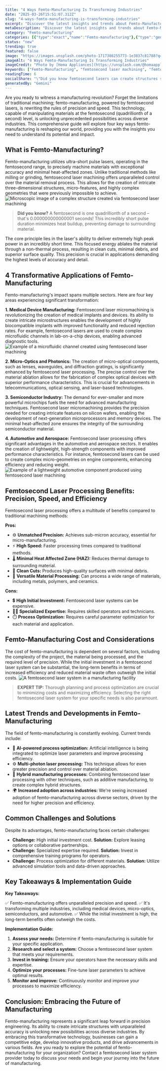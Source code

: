 ```yaml
---
title: "4 Ways Femto-Manufacturing Is Transforming Industries"
date: "2025-03-26T15:51:07.312Z"
slug: "4-ways-femto-manufacturing-is-transforming-industries"
excerpt: "Discover the latest insights and trends about Femto-Manufacturing. This comprehensive guide covers everything you need to know about Femto-Manufacturing in 2025."
metaDescription: "Discover the latest insights and trends about Femto-Manufacturing. This comprehensive guide covers everything you need to know about Femto-Manufacturing in..."
category: "Femto-manufacturing"
categories: [{"type":"exact","name":"Femto-manufacturing"},{"type":"general","name":"Engineering"},{"type":"medium","name":"Precision Machining"},{"type":"specific","name":"Laser Ablation"},{"type":"niche","name":"Ultrashort Pulse Shaping"}]
status: "new"
trending: true
featured: false
image: "https://images.unsplash.com/photo-1717386255773-1e3037c81788?q=85&w=1200&fit=max&fm=webp&auto=compress"
imageAlt: "4 Ways Femto-Manufacturing Is Transforming Industries"
imageCredit: "Photo by [Homa Appliances](https://unsplash.com/@homaappliances) on Unsplash"
keywords: ["Femto-Manufacturing", "femtosecond laser machining", "femto manufacturing applications", "femtosecond laser micromachining", "what is femto manufacturing", "femto manufacturing cost", "femtosecond laser processing benefits", "femto manufacturing companies", "buy femtosecond laser system", "femto manufacturing precision"]
readingTime: 6
socialShare: "\"Did you know femtosecond lasers can create structures smaller than a human hair?  This incredible precision is transforming industries and unlocking new possibilities in manufacturing.\""
generatedBy: "Gemini"
---
```




Are you ready to witness a manufacturing revolution?  Forget the limitations of traditional machining; femto-manufacturing, powered by femtosecond lasers, is rewriting the rules of precision and speed.  This technology, capable of manipulating materials at the femtosecond (quadrillionth of a second) level, is unlocking unprecedented possibilities across diverse industries.  This comprehensive guide will explore four key ways femto-manufacturing is reshaping our world, providing you with the insights you need to understand its potential and impact.

## What is Femto-Manufacturing?

Femto-manufacturing utilizes ultra-short pulse lasers, operating in the femtosecond range, to precisely machine materials with exceptional accuracy and minimal heat-affected zones. Unlike traditional methods like milling or grinding, femtosecond laser machining offers unparalleled control over the material removal process. This allows for the creation of intricate three-dimensional structures, micro-features, and highly complex geometries that were previously impossible to achieve. ![Microscopic image of a complex structure created via femtosecond laser machining](https://images.unsplash.com/photo-1469289759076-d1484757abc3?q=85&w=1200&fit=max&fm=webp&auto=compress)

> **Did you know?** A femtosecond is one quadrillionth of a second – that's 0.000000000000001 seconds!  This incredibly short pulse duration minimizes heat buildup, preventing damage to surrounding material.

The core principle lies in the laser's ability to deliver extremely high peak power in an incredibly short time. This focused energy ablates the material through a non-thermal process, resulting in clean cuts, minimal debris, and superior surface quality.  This precision is crucial in applications demanding the highest levels of accuracy and detail.

## 4 Transformative Applications of Femto-Manufacturing

Femto-manufacturing's impact spans multiple sectors. Here are four key areas experiencing significant transformation:

**1. Medical Device Manufacturing:**  Femtosecond laser micromachining is revolutionizing the creation of medical implants and devices.  Its ability to create intricate microstructures enables the development of highly biocompatible implants with improved functionality and reduced rejection rates.  For example, femtosecond lasers are used to create complex microfluidic channels in lab-on-a-chip devices, enabling advanced diagnostic tools. ![Example of a microfluidic channel created using femtosecond laser machining](https://images.unsplash.com/photo-1601058272524-0611e132f3c9?q=85&w=1200&fit=max&fm=webp&auto=compress)

**2. Micro-Optics and Photonics:** The creation of micro-optical components, such as lenses, waveguides, and diffraction gratings, is significantly enhanced by femtosecond laser processing. The precise control over the material ablation allows for the fabrication of complex optical devices with superior performance characteristics. This is crucial for advancements in telecommunications, optical sensing, and laser-based technologies.

**3. Semiconductor Industry:**  The demand for ever-smaller and more powerful microchips fuels the need for advanced manufacturing techniques.  Femtosecond laser micromachining provides the precision needed for creating intricate features on silicon wafers, enabling the development of next-generation microprocessors and memory devices. The minimal heat-affected zone ensures the integrity of the surrounding semiconductor material.

**4. Automotive and Aerospace:**  Femtosecond laser processing offers significant advantages in the automotive and aerospace sectors.  It enables the creation of lightweight, high-strength components with improved performance characteristics.  For instance, femtosecond lasers can be used to create complex micro-geometries on engine components, enhancing efficiency and reducing weight. ![Example of a lightweight automotive component produced using femtosecond laser machining](https://images.unsplash.com/photo-1548273989-e90f53ea0501?q=85&w=1200&fit=max&fm=webp&auto=compress)

## Femtosecond Laser Processing Benefits: Precision, Speed, and Efficiency

Femtosecond laser processing offers a multitude of benefits compared to traditional machining methods:

**Pros:**

* ⚙️ **Unmatched Precision:**  Achieves sub-micron accuracy, essential for micro-manufacturing.
* ⚡ **High Speed:**  Faster processing times compared to traditional methods.
* 🌡️ **Minimal Heat Affected Zone (HAZ):**  Reduces thermal damage to surrounding material.
* 🧼 **Clean Cuts:**  Produces high-quality surfaces with minimal debris.
* 🔬 **Versatile Material Processing:**  Can process a wide range of materials, including metals, polymers, and ceramics.

**Cons:**

* 💲 **High Initial Investment:**  Femtosecond laser systems can be expensive.
* 👨‍🔧 **Specialized Expertise:**  Requires skilled operators and technicians.
* ⏱️ **Process Optimization:**  Requires careful parameter optimization for each material and application.

##  Femto-Manufacturing Cost and Considerations

The cost of femto-manufacturing is dependent on several factors, including the complexity of the project, the material being processed, and the required level of precision.  While the initial investment in a femtosecond laser system can be substantial, the long-term benefits in terms of increased efficiency and reduced material waste often outweigh the initial costs. ![A femtosecond laser system in a manufacturing facility](https://images.unsplash.com/photo-1532186773960-85649e5cb70b?q=85&w=1200&fit=max&fm=webp&auto=compress)

> **EXPERT TIP:**  Thorough planning and process optimization are crucial to minimizing costs and maximizing efficiency.  Selecting the right femtosecond laser system for your specific needs is also paramount.

## Latest Trends and Developments in Femto-Manufacturing

The field of femto-manufacturing is constantly evolving.  Current trends include:

* 🔑 **AI-powered process optimization:**  Artificial intelligence is being integrated to optimize laser parameters and improve processing efficiency.
* ⚙️ **Multi-photon laser processing:**  This technique allows for even greater precision and control over material ablation.
* 🔬 **Hybrid manufacturing processes:**  Combining femtosecond laser processing with other techniques, such as additive manufacturing, to create complex hybrid structures.
* 🌍 **Increased adoption across industries:**  We're seeing increased adoption of femto-manufacturing across diverse sectors, driven by the need for higher precision and efficiency.

## Common Challenges and Solutions

Despite its advantages, femto-manufacturing faces certain challenges:

* **Challenge:** High initial investment cost.  **Solution:**  Explore leasing options or collaborative partnerships.
* **Challenge:**  Specialized expertise required.  **Solution:** Invest in comprehensive training programs for operators.
* **Challenge:**  Process optimization for different materials.  **Solution:**  Utilize advanced simulation tools and data-driven approaches.

## Key Takeaways & Implementation Guide

**Key Takeaways:**

✅ Femto-manufacturing offers unparalleled precision and speed.
✅ It's transforming multiple industries, including medical devices, micro-optics, semiconductors, and automotive.
✅ While the initial investment is high, the long-term benefits often outweigh the costs.

**Implementation Guide:**

1. **Assess your needs:**  Determine if femto-manufacturing is suitable for your specific application.
2. **Research and select a system:** Choose a femtosecond laser system that meets your requirements.
3. **Invest in training:**  Ensure your operators have the necessary skills and expertise.
4. **Optimize your processes:**  Fine-tune laser parameters to achieve optimal results.
5. **Monitor and improve:**  Continuously monitor and improve your processes to maximize efficiency.

## Conclusion: Embracing the Future of Manufacturing

Femto-manufacturing represents a significant leap forward in precision engineering.  Its ability to create intricate structures with unparalleled accuracy is unlocking new possibilities across diverse industries.  By embracing this transformative technology, businesses can gain a competitive edge, develop innovative products, and drive advancements in various fields.  Are you ready to explore the potential of femto-manufacturing for your organization?  Contact a femtosecond laser system provider today to discuss your needs and begin your journey into the future of manufacturing.

